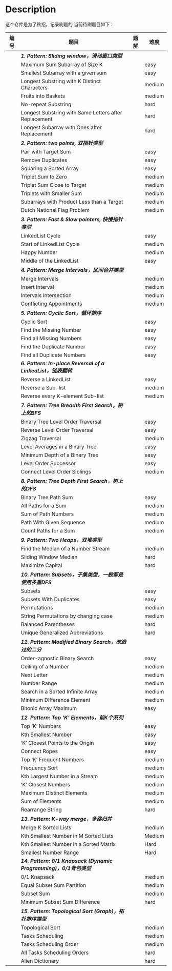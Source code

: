 # Description

这个仓库是为了秋招，记录刷题的
当前待刷题目如下：

|编号|题目|题解|难度|
|----|----|----|----|
||***1. Pattern: Sliding window，滑动窗口类型***|||
||Maximum Sum Subarray of Size K || easy|
||Smallest Subarray with a given sum || easy|
||Longest Substring with K Distinct Characters ||medium||
||Fruits into Baskets || medium|
||No-repeat Substring ||hard|
||Longest Substring with Same Letters after Replacement ||hard|
||Longest Subarray with Ones after Replacement ||hard|
||***2. Pattern: two points, 双指针类型***|||
||Pair with Target Sum ||easy|
||Remove Duplicates ||easy|
||Squaring a Sorted Array ||easy|
||Triplet Sum to Zero ||medium|
||Triplet Sum Close to Target ||medium|
||Triplets with Smaller Sum ||medium|
||Subarrays with Product Less than a Target ||medium|
||Dutch National Flag Problem ||medium|
||***3. Pattern: Fast & Slow pointers, 快慢指针类型***|||
||LinkedList Cycle ||easy|
||Start of LinkedList Cycle ||medium|
||Happy Number ||medium|
||Middle of the LinkedList ||easy|
||***4. Pattern: Merge Intervals，区间合并类型***|||
||Merge Intervals ||medium|
||Insert Interval ||medium|
||Intervals Intersection ||medium|
||Conflicting Appointments ||medium|
||***5. Pattern: Cyclic Sort，循环排序***|||
||Cyclic Sort ||easy|
||Find the Missing Number ||easy|
||Find all Missing Numbers ||easy|
||Find the Duplicate Number ||easy|
||Find all Duplicate Numbers ||easy|
||***6. Pattern: In-place Reversal of a LinkedList，链表翻转***|||
||Reverse a LinkedList ||easy|
||Reverse a Sub-list ||medium|
||Reverse every K-element Sub-list ||medium|
||***7. Pattern: Tree Breadth First Search，树上的BFS***|||
||Binary Tree Level Order Traversal ||easy|
||Reverse Level Order Traversal ||easy|
||Zigzag Traversal ||medium|
||Level Averages in a Binary Tree ||easy|
||Minimum Depth of a Binary Tree ||easy|
||Level Order Successor ||easy|
||Connect Level Order Siblings ||medium|
||***8. Pattern: Tree Depth First Search，树上的DFS***|||
||Binary Tree Path Sum ||easy|
||All Paths for a Sum ||medium|
||Sum of Path Numbers ||medium|
||Path With Given Sequence ||medium|
||Count Paths for a Sum ||medium|
||***9. Pattern: Two Heaps，双堆类型***|||
||Find the Median of a Number Stream ||medium|
||Sliding Window Median ||hard|
||Maximize Capital ||hard|
||***10. Pattern: Subsets，子集类型，一般都是使用多重DFS***|||
||Subsets ||easy|
||Subsets With Duplicates ||easy|
||Permutations ||medium|
||String Permutations by changing case ||medium|
||Balanced Parentheses ||hard|
||Unique Generalized Abbreviations ||hard|
||***11. Pattern: Modified Binary Search，改造过的二分***|||
||Order-agnostic Binary Search ||easy|
||Ceiling of a Number ||medium|
||Next Letter ||medium|
||Number Range ||medium|
||Search in a Sorted Infinite Array ||medium|
||Minimum Difference Element ||medium|
||Bitonic Array Maximum ||easy|
||***12. Pattern: Top ‘K’ Elements，前K个系列***|||
||Top ‘K’ Numbers ||easy|
||Kth Smallest Number ||easy|
||‘K’ Closest Points to the Origin ||easy|
||Connect Ropes ||easy|
||Top ‘K’ Frequent Numbers ||medium|
||Frequency Sort ||medium|
||Kth Largest Number in a Stream ||medium|
||‘K’ Closest Numbers ||medium|
||Maximum Distinct Elements ||medium|
||Sum of Elements ||medium|
||Rearrange String ||hard|
||***13. Pattern: K-way merge，多路归并***|||
||Merge K Sorted Lists ||medium|
||Kth Smallest Number in M Sorted Lists ||Medium|
||Kth Smallest Number in a Sorted Matrix ||Hard|
||Smallest Number Range ||Hard|
||***14. Pattern: 0/1 Knapsack (Dynamic Programming)，0/1背包类型***|||
||0/1 Knapsack ||medium|
||Equal Subset Sum Partition ||medium|
||Subset Sum ||medium|
||Minimum Subset Sum Difference ||hard|
||***15. Pattern: Topological Sort (Graph)，拓扑排序类型***|||
||Topological Sort ||medium|
||Tasks Scheduling ||medium|
||Tasks Scheduling Order ||medium|
||All Tasks Scheduling Orders ||hard|
||Alien Dictionary ||hard|